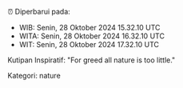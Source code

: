 ⏰ Diperbarui pada:
- WIB: Senin, 28 Oktober 2024 15.32.10 UTC
- WITA: Senin, 28 Oktober 2024 16.32.10 UTC
- WIT: Senin, 28 Oktober 2024 17.32.10 UTC

Kutipan Inspiratif:
"For greed all nature is too little."


Kategori: nature

